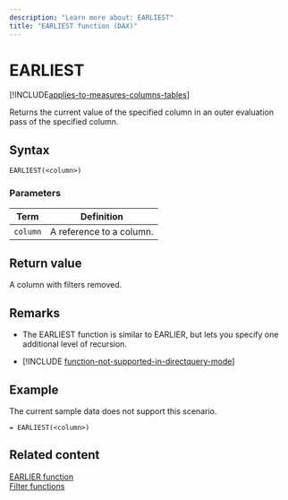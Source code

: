 ```yaml
---
description: "Learn more about: EARLIEST"
title: "EARLIEST function (DAX)"
---
```

# EARLIEST

[!INCLUDE[applies-to-measures-columns-tables](includes/applies-to-measures-columns-tables.md)]

Returns the current value of the specified column in an outer evaluation pass of the specified column.  
  
## Syntax  
  
```dax
EARLIEST(<column>)  
```
  
### Parameters  
  
|Term|Definition|  
|--------|--------------|  
|`column`|A reference to a column.|  
  
## Return value

A column with filters removed.  
  
## Remarks

- The EARLIEST function is similar to EARLIER, but lets you specify one additional level of recursion.  

- [!INCLUDE [function-not-supported-in-directquery-mode](includes/function-not-supported-in-directquery-mode.md)]

## Example

The current sample data does not support this scenario.  
  
```dax
= EARLIEST(<column>)  
```
  
## Related content

[EARLIER function](earlier-function-dax.md)  
[Filter functions](filter-functions-dax.md)  
